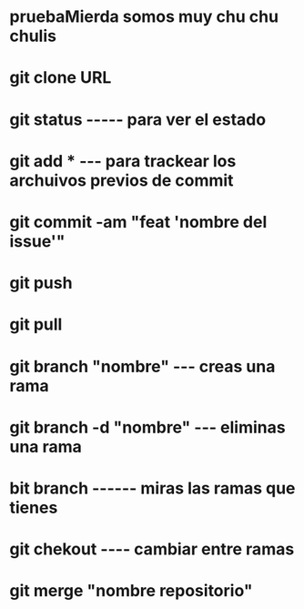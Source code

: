 # pruebaMierda somos muy chu chu chulis
# git clone URL
# git status ----- para ver el estado
# git add * --- para trackear los archuivos previos de commit
# git commit -am "feat 'nombre del issue'"
# git push 
# git pull
# git branch "nombre" --- creas una rama
# git branch  -d "nombre" --- eliminas una rama
# bit branch ------ miras las ramas que tienes
# git chekout ---- cambiar entre ramas
# git merge "nombre repositorio"
